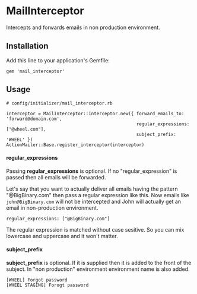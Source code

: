 # MailInterceptor

Intercepts and forwards emails in non production environment.

## Installation

Add this line to your application's Gemfile:

```
gem 'mail_interceptor'
```

## Usage

```
# config/initializer/mail_interceptor.rb

interceptor = MailInterceptor::Interceptor.new({ forward_emails_to: 'forward@domain.com',
                                                 regular_expressions: ["@wheel.com"],
                                                 subject_prefix: 'WHEEL' })
ActionMailer::Base.register_interceptor(interceptor)
```

#### regular_expressions

Passing __regular_expressions__ is optional. If no "regular_expression"
is passed then all emails will be forwarded.

Let's say that you want to actually deliver all emails having the pattern
"@BigBinary.com" then pass a regular expression like this. Now emails
like `john@BigBinary.com` will not be intercepted and John will actually
get an email in non-production environment.

```
regular_expressions: ["@BigBinary.com"]
```

The regular expression is matched without case sesitive. So you can mix lowercase
and uppercase and it won't matter.

#### subject_prefix

__subject_prefix__ is optional. If it is supplied then it is added to
the front of the subject. In "non production" environment environment
name is also added.


```
[WHEEL] Forgot password
[WHEEL STAGING] Forogt password
```
